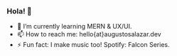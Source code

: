 ### Hola! 👋
- 🌱 I’m currently learning MERN & UX/UI.
- 📫 How to reach me: hello{at}augustosalazar.dev
- ⚡ Fun fact: I make music too! Spotify: Falcon Series.
<!--
**4u6u570/4u6u570** is a ✨ _special_ ✨ repository because its `README.md` (this file) appears on your GitHub profile.

- 🔭 I’m currently working on WordPress projects.
- 🌱 I’m currently learning MERN & UX/UI.
- 👯 I’m looking to collaborate on Open Source projects.
- 💬 Ask me about ...
- 📫 How to reach me: augustosalazar[at]outlook.com
- 😄 Pronouns: He/Him
- ⚡ Fun fact: Time is inexorable.
-->
